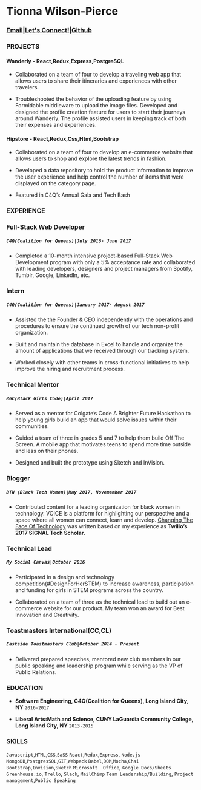 # Tionna Wilson-Pierce
### <a href="mailto:tionna.wilsonpierce">Email</a>|<a href="https://www.linkedin.com/in/tionnawilsonpierce">Let's Connect!<a/>|<a href="https://github.com/twilsonpierce">Github</a>
  

  


### PROJECTS

#### Wanderly - React,Redux,Express,PostgreSQL
* Collaborated on a team of four to develop a traveling web app that allows users to share their itineraries and experiences with other travelers. 

* Troubleshooted the behavior of the uploading feature by using Formidable middleware to upload the image files. 
Developed and designed the profile creation feature for users to start their journeys around Wanderly. The profile assisted users in keeping track of both their expenses and experiences.

#### Hipstore - React,Redux,Css,Html,Bootstrap
* Collaborated on a team of four to develop an e-commerce website that allows users to shop and explore the latest trends in fashion. 

* Developed a data repository to hold the product information to improve the user experience and help control the number of items that were displayed on the category page. 

* Featured in C4Q’s Annual Gala and Tech Bash


###  EXPERIENCE

### Full-Stack Web Developer 
##### `C4Q(Coalition for Queens)|July 2016- June 2017` 
* Completed a 10-month intensive project-based Full-Stack Web Development program with only a 5% acceptance rate and collaborated with leading developers, designers and project managers from Spotify, Tumblr, Google, LinkedIn, etc. 

### Intern
##### `C4Q(Coalition for Queens)|January 2017- August 2017`
* Assisted the the Founder & CEO independently with the operations and procedures to ensure the continued growth of our tech non-profit organization.

* Built and maintain the database in Excel to handle and organize the amount of applications that we received through our tracking system.

* Worked closely with other teams in cross-functional initiatives to help improve the hiring and recruitment process. 

###  Technical Mentor  
##### `BGC(Black Girls Code)|April 2017`
* Served as a mentor for Colgate’s Code A Brighter Future Hackathon to help young girls build an app that would solve issues within their communities. 

* Guided a team of three in grades 5 and 7 to help them build Off The Screen. A mobile app that motivates teens to spend more time outside and less on their phones. 

* Designed and built the prototype using Sketch and InVision.  

### Blogger 
##### `BTW (Black Tech Women)|May 2017, Novemember 2017`
* Contributed content for a leading organization for black women in technology. VOICE is a platform for highlighting our perspective and a space where all women can connect, learn and develop. <a href="https://medium.com/@BlackTechWomen/changing-the-face-of-technology-highlights-from-signal-333e686e2e98">Changing The Face Of Technology</a> was written based on my experience as **Twilio’s 2017 SIGNAL Tech Scholar.**

### Technical Lead 
##### `My Social Canvas|October 2016`
* Participated in a design and technology competition(#DesignForHerSTEM) to increase awareness, participation and funding for girls in STEM programs across the country.

* Collaborated on a team of three as the technical lead to build out an e-commerce website for our product.  My team won an award for Best Innovation and Creativity. 

### Toastmasters International(CC,CL)
##### `Eastside Toastmasters Club|October 2014 - Present `
* Delivered prepared speeches, mentored new club members in our public speaking and leadership program while serving as the VP of Public Relations. 


### EDUCATION

* __Software Engineering, 
C4Q(Coalition for Queens),
Long Island City, NY__
`2016-2017`

* __Liberal Arts:Math and Science, 
CUNY LaGuardia Community College,
Long Island City, NY__
`2013-2015`


### SKILLS 

`Javascript`,`HTML`,`CSS`,`SaSS`
`React`,`Redux`,`Express`, `Node.js`
`MongoDB`,`PostgresSQL`,`GIT`,`Webpack`
`Babel`,`DOM`,`Mocha`,`Chai`
`Bootstrap`,`Invision`,`Sketch`
`Microsoft  Office`, `Google Docs/Sheets`
`Greenhouse.io`, `Trello`, `Slack`, `MailChimp`
`Team Leadership/Building`, `Project management`,`Public Speaking` 
